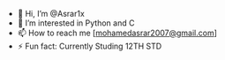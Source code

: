 - 👋 Hi, I’m @Asrar1x
- 👀 I’m interested in Python and C
- 📫 How to reach me [mohamedasrar2007@gmail.com]
- ⚡ Fun fact: Currently Studing 12TH STD 

<!---
Asrar1x/Asrar1x is a ✨ special ✨ repository because its `README.md` (this file) appears on your GitHub profile.
You can click the Preview link to take a look at your changes.
--->
